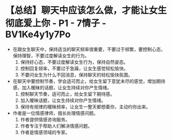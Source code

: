 # 【总结】聊天中应该怎么做，才能让女生彻底爱上你 - P1 - 7情子 - BV1Ke4y1y7Po

-   在跟女生聊天中，保持适当的聊天频率很重要，不要过于频繁，要控制心态，保持理智，不要过度解读女生的行为。
    1.  保持好心态，不要过度解读女生行为，保持自然姿态。
    2.  控制回复频率，不要过于急躁，让女生感觉轻松愉快。
    3.  不要问女生为什么不回消息，保持聊天的轻松愉快氛围。
-   在聊天中要控制节奏，学会适可而止，给女生留下意犹未尽的感觉，增加期待感，加入暧昧的话题，让女生持续对你产生情绪。
    1.  控制聊天节奏，适可而止，给女生留下期待感。
    2.  加入暧昧话题，让女生持续对你产生情绪。
    3.  保持有规律的暧昧频率，让女生一整天都想着你，主动约你出来。
-   作者是一位情感律师，擅长处理情感问题。
    1.  作者提供情感咨询服务。
    2.  作者专注于帮助人们解决情感问题。
    3.  作者是情感领域的专家。